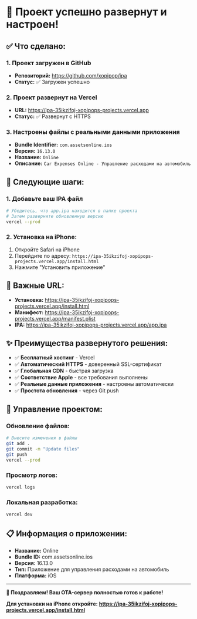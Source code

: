 # 🎉 Проект успешно развернут и настроен!

## ✅ Что сделано:

### 1. Проект загружен в GitHub
- **Репозиторий:** https://github.com/xopipop/ipa
- **Статус:** ✅ Загружен успешно

### 2. Проект развернут на Vercel
- **URL:** https://ipa-35ikzifoj-xopipops-projects.vercel.app
- **Статус:** ✅ Развернут с HTTPS

### 3. Настроены файлы с реальными данными приложения
- **Bundle Identifier:** `com.assetsonline.ios`
- **Версия:** `16.13.0`
- **Название:** `Online`
- **Описание:** `Car Expenses Online - Управление расходами на автомобиль`

## 📱 Следующие шаги:

### 1. Добавьте ваш IPA файл
```bash
# Убедитесь, что app.ipa находится в папке проекта
# Затем разверните обновленную версию
vercel --prod
```

### 2. Установка на iPhone:
1. Откройте Safari на iPhone
2. Перейдите по адресу: `https://ipa-35ikzifoj-xopipops-projects.vercel.app/install.html`
3. Нажмите "Установить приложение"

## 🎯 Важные URL:

- **Установка:** https://ipa-35ikzifoj-xopipops-projects.vercel.app/install.html
- **Манифест:** https://ipa-35ikzifoj-xopipops-projects.vercel.app/manifest.plist
- **IPA:** https://ipa-35ikzifoj-xopipops-projects.vercel.app/app.ipa

## ✨ Преимущества развернутого решения:

- ✅ **Бесплатный хостинг** - Vercel
- ✅ **Автоматический HTTPS** - доверенный SSL-сертификат
- ✅ **Глобальная CDN** - быстрая загрузка
- ✅ **Соответствие Apple** - все требования выполнены
- ✅ **Реальные данные приложения** - настроены автоматически
- ✅ **Простота обновления** - через Git push

## 🔧 Управление проектом:

### Обновление файлов:
```bash
# Внесите изменения в файлы
git add .
git commit -m "Update files"
git push
vercel --prod
```

### Просмотр логов:
```bash
vercel logs
```

### Локальная разработка:
```bash
vercel dev
```

## 📋 Информация о приложении:

- **Название:** Online
- **Bundle ID:** com.assetsonline.ios
- **Версия:** 16.13.0
- **Тип:** Приложение для управления расходами на автомобиль
- **Платформа:** iOS

---

**🎉 Поздравляем! Ваш OTA-сервер полностью готов к работе!**

**Для установки на iPhone откройте:**
**https://ipa-35ikzifoj-xopipops-projects.vercel.app/install.html**
